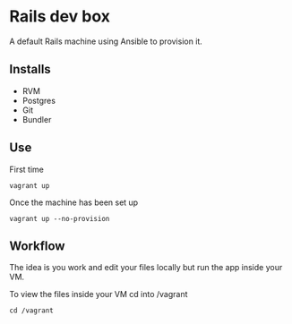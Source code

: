 # Rails dev box

A default Rails machine using Ansible to provision it.

## Installs

+ RVM
+ Postgres
+ Git
+ Bundler

## Use

First time

```
vagrant up
```

Once the machine has been set up

```
vagrant up --no-provision
```

## Workflow

The idea is you work and edit your files locally but run the app inside your VM.

To view the files inside your VM cd into /vagrant

```
cd /vagrant

```